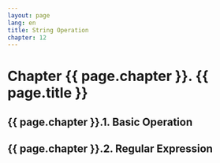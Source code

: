 ```yaml
---
layout: page
lang: en
title: String Operation
chapter: 12
---
```


# Chapter {{ page.chapter }}. {{ page.title }}

## {{ page.chapter }}.1. Basic Operation


## {{ page.chapter }}.2. Regular Expression

